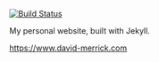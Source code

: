 [![Build Status](https://travis-ci.org/davidmerrick/david-merrick.com.svg?branch=master)](https://travis-ci.org/davidmerrick/david-merrick.com)

My personal website, built with Jekyll.

https://www.david-merrick.com
